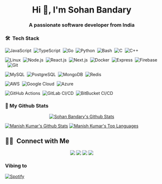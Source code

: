 <h1 align="center">Hi 👋, I'm Sohan Bandary</h1>
<h3 align="center">A passionate software developer from India </h3>

<!-- <p align="left"> <img src="https://komarev.com/ghpvc/?username=sohan2410&label=Profile%20views&color=0e75b6&style=flat" alt="sohan2410" /> </p>


- 👨‍💻 All of my projects are available at [portfolio](https:sohanbandary.com/)

- 💬 Ask me about **python, node, express**

- 📫 How to reach me **bandarysohan24@gmail.com**

-->

### 🛠 &nbsp;Tech Stack

![JavaScript](https://img.shields.io/badge/-JavaScript-05122A?style=flat&logo=javascript)&nbsp;
![TypeScript](https://img.shields.io/badge/-TypeScript-05122A?style=flat&logo=typescript)&nbsp;
![Go](https://img.shields.io/badge/-Go-05122A?style=flat&logo=go)&nbsp;
![Python](https://img.shields.io/badge/-Python-05122A?style=flat&logo=python)&nbsp;
![Bash](https://img.shields.io/badge/-Bash-05122A?style=flat&logo=gnu-bash)&nbsp;
![C](https://img.shields.io/badge/-C-05122A?style=flat&logo=c)&nbsp;
![C++](https://img.shields.io/badge/-C++-05122A?style=flat&logo=c%2B%2B&logoColor=00599C)&nbsp;

![Linux](https://img.shields.io/badge/-Linux-05122A?style=flat&logo=linux)&nbsp;
![Node.js](https://img.shields.io/badge/-Node.js-05122A?style=flat&logo=node.js)&nbsp;
![React.js](https://img.shields.io/badge/-React-05122A?style=flat&logo=react)&nbsp;
![Next.js](https://img.shields.io/badge/-Next.js-05122A?style=flat&logo=next.js)&nbsp;
![Docker](https://img.shields.io/badge/-Docker-05122A?style=flat&logo=docker)&nbsp;
![Express](https://img.shields.io/badge/-Express.js-05122A?style=flat&logo=express)&nbsp;
![Firebase](https://img.shields.io/badge/-Firebase-05122A?style=flat&logo=firebase)&nbsp;
![Git](https://img.shields.io/badge/-Git-05122A?style=flat&logo=git)&nbsp;

![MySQL](https://img.shields.io/badge/-MySQL-05122A?style=flat&logo=mysql)&nbsp;
![PostgreSQL](https://img.shields.io/badge/-PostgreSQL-05122A?style=flat&logo=postgresql)&nbsp;
![MongoDB](https://img.shields.io/badge/-MongoDB-05122A?style=flat&logo=mongodb)&nbsp;
![Redis](https://img.shields.io/badge/-Redis-05122A?style=flat&logo=redis)&nbsp;

![AWS](https://img.shields.io/badge/-AWS-05122A?style=flat&logo=amazon)&nbsp;
![Google Cloud](https://img.shields.io/badge/-Google%20Cloud-05122A?style=flat&logo=google-cloud)&nbsp;
![Azure](https://img.shields.io/badge/Azure-05122A?style=flat&logo=microsoft-azure)&nbsp;

![GitHub Actions](https://img.shields.io/badge/-GitHub%20Actions-05122A?style=flat&logo=github-actions)&nbsp;
![GitLab CI/CD](https://img.shields.io/badge/-GitLab%20CI%2FCD-05122A?style=flat&logo=gitlab)&nbsp;
![BitBucket CI/CD](https://img.shields.io/badge/-BitBucket%20CI%2FCD-05122A?style=flat&logo=bitbucket)&nbsp;


<!--START_SECTION:waka-->
<!--END_SECTION:waka-->

### 👀 My Github Stats

<p align="center"> <a href="https://git.io/streak-stats"><img alt="Sohan Bandary's Github Stats" src="http://github-readme-streak-stats.herokuapp.com?user=sohan2410&theme=onedark&hide_border=true" /></a> </p>
<a href="https://github.com/sohan2410/github-readme-stats"><img alt="Manish Kumar's Github Stats" src="https://github-readme-stats.vercel.app/api?username=sohan2410&show_icons=true&count_private=true&theme=github_dark&hide_border=true&bg_color=0D1117" /></a> 
<a href="https://github.com/sohan2410/github-readme-stats"><img alt="Manish Kumar's Top Languages" src="https://github-readme-stats.vercel.app/api/top-langs/?username=sohan2410&langs_count=8&count_private=true&layout=compact&theme=react&hide_border=true&bg_color=0D1117" /></a> 

## 🤝🏻 &nbsp;Connect with Me

<p align="center">
<a href="https://sohanbandaryc.om"><img src="https://img.shields.io/badge/-sohanbandary.com-3423A6?style=flat&logo=Google-Chrome&logoColor=white"/></a>
<a href="https://linkedin.com/in/sohan-bandary"><img src="https://img.shields.io/badge/-Sohan%20Bandary-0077B5?style=flat&logo=Linkedin&logoColor=white"/></a>
<a href="mailto:bandarysohan24@gmail.com"><img src="https://img.shields.io/badge/-bandarysohan24@gmail.com-D14836?style=flat&logo=Gmail&logoColor=white"/></a>
<a href="https://www.instagram.com/sohan_bandary"><img src="https://img.shields.io/badge/-@sohan_bandary-E4405F?style=flat&logo=Instagram&logoColor=white"/></a>
<!-- <a href="https://facebook.com/theninzza"><img src="https://img.shields.io/badge/-@theninzza-1877F2?style=flat&logo=Facebook&logoColor=white"/></a> -->
</p>

<!-- [![Top Langs](https://github-readme-stats.vercel.app/api/top-langs/?username=sohan2410&layout=compact)](https://github.com/manishprivet) -->


<!--  [Manish's github activity graph](https://activity-graph.herokuapp.com/graph?username=manishprivet&theme=nord&bg_color=0D1117&hide_border=true) -->


<!-- <p>&nbsp;<img align="center" src="https://github-readme-stats.vercel.app/api?username=sohan2410&show_icons=true&locale=en" alt="sohan2410" /></p> -->

### Vibing to
[![Spotify](https://spotify-live.vercel.app/api/spotify)](https://open.spotify.com/user/i6oau7ctfi1ktzdwquhn7p2nf)

